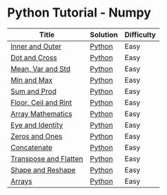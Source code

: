 # Python Tutorial - Numpy

| Title | Solution | Difficulty |
| ----- | -------- | ---------- |
| [Inner and Outer](https://www.hackerrank.com/challenges/np-inner-and-outer) | [Python](./Inner%20and%20Outer/main.py) | Easy |
| [Dot and Cross](https://www.hackerrank.com/challenges/np-dot-and-cross) | [Python](./Dot%20and%20Cross/main.py) | Easy |
| [Mean, Var and Std](https://www.hackerrank.com/challenges/np-mean-var-and-std) | [Python](./Mean,%20Var%20and%20Std/main.py) | Easy |
| [Min and Max](https://www.hackerrank.com/challenges/np-min-and-max) | [Python](./Min%20and%20Max/main.py) | Easy |
| [Sum and Prod](https://www.hackerrank.com/challenges/np-sum-and-prod) | [Python](./Sum%20and%20Prod/main.py) | Easy |
| [Floor, Ceil and Rint](https://www.hackerrank.com/challenges/floor-ceil-and-rint) | [Python](./Floor,%20Ceil%20and%20Rint/main.py) | Easy |
| [Array Mathematics](https://www.hackerrank.com/challenges/np-array-mathematics) | [Python](./Array%20Mathematics/main.py) | Easy |
| [Eye and Identity](https://www.hackerrank.com/challenges/np-eye-and-identity) | [Python](./Eye%20and%20Identity/main.py) | Easy |
| [Zeros and Ones](https://www.hackerrank.com/challenges/np-zeros-and-ones) | [Python](./Zeros%20and%20Ones/main.py) | Easy |
| [Concatenate](https://www.hackerrank.com/challenges/np-concatenate) | [Python](./Concatenate/main.py) | Easy |
| [Transpose and Flatten](https://www.hackerrank.com/challenges/np-transpose-and-flatten) | [Python](./Transpose%20and%20Flatten) | Easy |
| [Shape and Reshape](https://www.hackerrank.com/challenges/np-shape-reshape) | [Python](./Shape%20and%20Reshape/main.py) | Easy |
| [Arrays](https://www.hackerrank.com/challenges/np-arrays) | [Python](./Arrays/main.py) | Easy |
